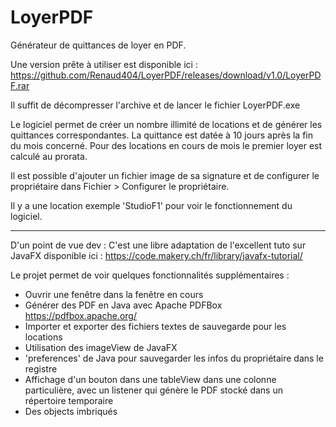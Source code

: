 # LoyerPDF
 
Générateur de quittances de loyer en PDF.

Une version prête à utiliser est disponible ici : https://github.com/Renaud404/LoyerPDF/releases/download/v1.0/LoyerPDF.rar 

Il suffit de décompresser l'archive et de lancer le fichier LoyerPDF.exe

Le logiciel permet de créer un nombre illimité de locations et de générer les quittances correspondantes. La quittance est datée à 10 jours après la fin du mois concerné. Pour des locations en cours de mois le premier loyer est calculé au prorata.

Il est possible d'ajouter un fichier image de sa signature et de configurer le propriétaire dans Fichier > Configurer le propriétaire.

Il y a une location exemple 'StudioF1' pour voir le fonctionnement du logiciel.



___________________

D'un point de vue dev :
C'est une libre adaptation de l'excellent tuto sur JavaFX disponible ici : https://code.makery.ch/fr/library/javafx-tutorial/

Le projet permet de voir quelques fonctionnalités supplémentaires :
- Ouvrir une fenêtre dans la fenêtre en cours
- Générer des PDF en Java avec Apache PDFBox https://pdfbox.apache.org/
- Importer et exporter des fichiers textes de sauvegarde pour les locations
- Utilisation des imageView de JavaFX
- 'preferences' de Java pour sauvegarder les infos du propriétaire dans le registre
- Affichage d'un bouton dans une tableView dans une colonne particulière, avec un listener qui génère le PDF stocké dans un répertoire temporaire
- Des objects imbriqués
